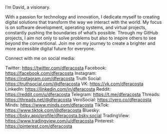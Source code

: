 I’m David, a visionary.

With a passion for technology and innovation, I dedicate myself to creating digital solutions that transform the way we interact with the world. My focus is on software development, operating systems, and virtual projects, constantly pushing the boundaries of what’s possible. Through my GitHub projects, I aim not only to solve problems but also to inspire others to see beyond the conventional. Join me on my journey to create a brighter and more accessible digital future for everyone.

Connect with me on social media:

Twitter: https://twitter.com/dferacosta
Facebook: https://facebook.com/dferacosta
Instagram: https://instagram.com/dferacosta
Truth Social: https://truthsocial.com/@dferacosta
VK: https://vk.com/dferacosta
LinkedIn: https://linkedin.com/in/dferacosta
Reddit: https://reddit.com/u/dferacosta
Telegram: https://t.me/dferacosta
Threads: https://threads.net/@dferacosta
VeroSocial: https://vero.co/dferacosta
Minds: https://www.minds.com/dferacosta
TikTok: https://www.tiktok.com/@dferacosta
Bluesky: https://bsky.app/profile/dferacosta.bsky.social
TradingView: https://www.tradingview.com/u/dferacosta
Pinterest: https://pinterest.com/dferacosta
